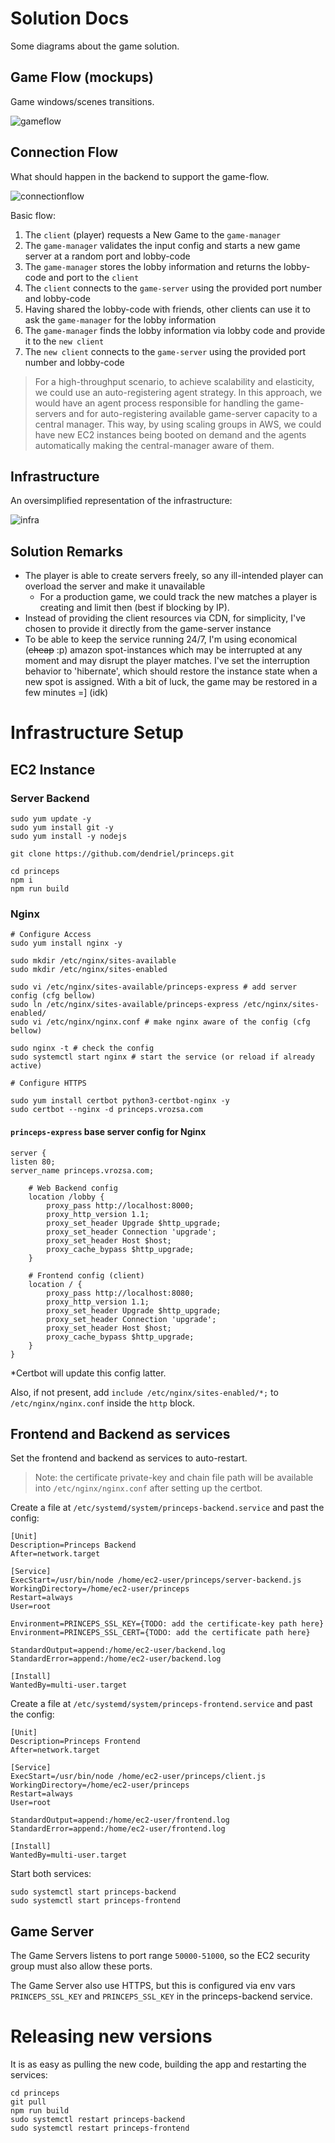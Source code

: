 # Solution Docs

Some diagrams about the game solution.

## Game Flow (mockups)

Game windows/scenes transitions.

![gameflow](game-flow.png "Game Flow")

## Connection Flow

What should happen in the backend to support the game-flow.

![connectionflow](connection-flow.png "Connection Flow")

Basic flow:
1. The `client` (player) requests a New Game to the `game-manager`
2. The `game-manager` validates the input config and starts a new game server at a random port and lobby-code
3. The `game-manager` stores the lobby information and returns the lobby-code and port to the `client`
4. The `client` connects to the `game-server` using the provided port number and lobby-code
5. Having shared the lobby-code with friends, other clients can use it to ask the `game-manager` for the lobby information
6. The `game-manager` finds the lobby information via lobby code and provide it to the `new client`
7. The `new client` connects to the `game-server` using the provided port number and lobby-code

> For a high-throughput scenario, to achieve scalability and elasticity, we could use an auto-registering agent strategy. In this approach, we would have an agent process responsible for handling the game-servers and for auto-registering available game-server capacity to a central manager. This way, by using scaling groups in AWS, we could have new EC2 instances being booted on demand and the agents automatically making the central-manager aware of them.

## Infrastructure

An oversimplified representation of the infrastructure:

![infra](infra.png "Infrastructure")


## Solution Remarks

- The player is able to create servers freely, so any ill-intended player can overload the server and make it unavailable
  - For a production game, we could track the new matches a player is creating and limit then (best if blocking by IP).
- Instead of providing the client resources via CDN, for simplicity, I've chosen to provide it directly from the
game-server instance
- To be able to keep the service running 24/7, I'm using economical (~~cheap~~ :p) amazon spot-instances which may be
interrupted at any moment and may disrupt the player matches. I've set the interruption behavior to 'hibernate', which
should restore the instance state when a new spot is assigned. With a bit of luck, the game may be restored in a few
minutes =] (idk)


# Infrastructure Setup


## EC2 Instance

### Server Backend

```shell
sudo yum update -y
sudo yum install git -y
sudo yum install -y nodejs

git clone https://github.com/dendriel/princeps.git

cd princeps
npm i
npm run build
```

### Nginx

```shell
# Configure Access
sudo yum install nginx -y

sudo mkdir /etc/nginx/sites-available
sudo mkdir /etc/nginx/sites-enabled

sudo vi /etc/nginx/sites-available/princeps-express # add server config (cfg bellow)
sudo ln /etc/nginx/sites-available/princeps-express /etc/nginx/sites-enabled/
sudo vi /etc/nginx/nginx.conf # make nginx aware of the config (cfg bellow)

sudo nginx -t # check the config
sudo systemctl start nginx # start the service (or reload if already active)

# Configure HTTPS

sudo yum install certbot python3-certbot-nginx -y
sudo certbot --nginx -d princeps.vrozsa.com
```

#### `princeps-express` base server config for Nginx
```
server {
listen 80;
server_name princeps.vrozsa.com;

    # Web Backend config
    location /lobby {
        proxy_pass http://localhost:8000;
        proxy_http_version 1.1;
        proxy_set_header Upgrade $http_upgrade;
        proxy_set_header Connection 'upgrade';
        proxy_set_header Host $host;
        proxy_cache_bypass $http_upgrade;
    }
    
    # Frontend config (client)
    location / {
        proxy_pass http://localhost:8080;
        proxy_http_version 1.1;
        proxy_set_header Upgrade $http_upgrade;
        proxy_set_header Connection 'upgrade';
        proxy_set_header Host $host;
        proxy_cache_bypass $http_upgrade;
    }
}
```
*Certbot will update this config latter.

Also, if not present, add `include /etc/nginx/sites-enabled/*;` to `/etc/nginx/nginx.conf` inside the `http` block.

## Frontend and Backend as services

Set the frontend and backend as services to auto-restart.

> Note: the certificate private-key and chain file path will be available into `/etc/nginx/nginx.conf` after setting up
> the certbot.

Create a file at `/etc/systemd/system/princeps-backend.service` and past the config:
```
[Unit]
Description=Princeps Backend
After=network.target

[Service]
ExecStart=/usr/bin/node /home/ec2-user/princeps/server-backend.js
WorkingDirectory=/home/ec2-user/princeps
Restart=always
User=root

Environment=PRINCEPS_SSL_KEY={TODO: add the certificate-key path here}
Environment=PRINCEPS_SSL_CERT={TODO: add the certificate path here}

StandardOutput=append:/home/ec2-user/backend.log
StandardError=append:/home/ec2-user/backend.log

[Install]
WantedBy=multi-user.target
```

Create a file at `/etc/systemd/system/princeps-frontend.service` and past the config:
```
[Unit]
Description=Princeps Frontend
After=network.target

[Service]
ExecStart=/usr/bin/node /home/ec2-user/princeps/client.js
WorkingDirectory=/home/ec2-user/princeps
Restart=always
User=root

StandardOutput=append:/home/ec2-user/frontend.log
StandardError=append:/home/ec2-user/frontend.log

[Install]
WantedBy=multi-user.target
```

Start both services:

```
sudo systemctl start princeps-backend
sudo systemctl start princeps-frontend
```

## Game Server

The Game Servers listens to port range `50000-51000`, so the EC2 security group must also allow these ports.

The Game Server also use HTTPS, but this is configured via env vars `PRINCEPS_SSL_KEY` and `PRINCEPS_SSL_KEY` in the
princeps-backend service.


# Releasing new versions

It is as easy as pulling the new code, building the app and restarting the services:

```shell
cd princeps
git pull
npm run build
sudo systemctl restart princeps-backend
sudo systemctl restart princeps-frontend
```
